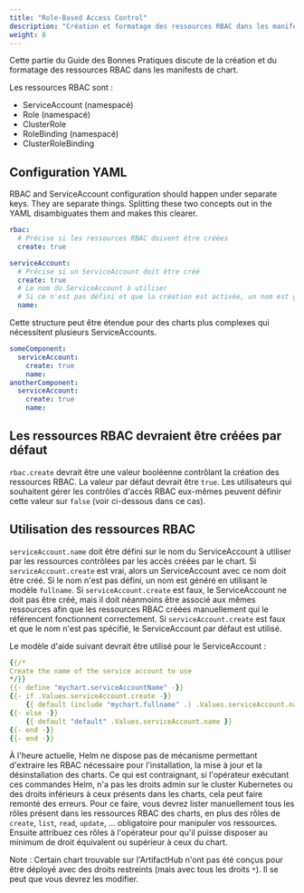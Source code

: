 ```yaml
---
title: "Role-Based Access Control"
description: "Création et formatage des ressources RBAC dans les manifests de Chart."
weight: 8
---
```


Cette partie du Guide des Bonnes Pratiques discute de la création et du formatage des ressources RBAC dans les manifests de chart.

Les ressources RBAC sont :

- ServiceAccount (namespacé)
- Role (namespacé)
- ClusterRole
- RoleBinding (namespacé)
- ClusterRoleBinding

## Configuration YAML

RBAC and ServiceAccount configuration should happen under separate keys. They
are separate things. Splitting these two concepts out in the YAML disambiguates
them and makes this clearer.

```yaml
rbac:
  # Précise si les ressources RBAC doivent être créées
  create: true

serviceAccount:
  # Précise si un ServiceAccount doit être créé
  create: true
  # Le nom du ServiceAccount à utiliser
  # Si ce n'est pas défini et que la création est activée, un nom est généré en utilisant le nom complet du modèle.
  name:
```

Cette structure peut être étendue pour des charts plus complexes qui nécessitent plusieurs ServiceAccounts.

```yaml
someComponent:
  serviceAccount:
    create: true
    name:
anotherComponent:
  serviceAccount:
    create: true
    name:
```

## Les ressources RBAC devraient être créées par défaut 

`rbac.create` devrait être une valeur booléenne contrôlant la création des ressources RBAC. La valeur par défaut devrait être `true`. Les utilisateurs qui souhaitent gérer les contrôles d'accès RBAC eux-mêmes peuvent définir cette valeur sur `false` (voir ci-dessous dans ce cas).

## Utilisation des ressources RBAC

`serviceAccount.name` doit être défini sur le nom du ServiceAccount à utiliser par les ressources contrôlées par les accès créées par le chart. Si `serviceAccount.create` est vrai, alors un ServiceAccount avec ce nom doit être créé. Si le nom n'est pas défini, un nom est généré en utilisant le modèle `fullname`. Si `serviceAccount.create` est faux, le ServiceAccount ne doit pas être créé, mais il doit néanmoins être associé aux mêmes ressources afin que les ressources RBAC créées manuellement qui le référencent fonctionnent correctement. Si `serviceAccount.create` est faux et que le nom n'est pas spécifié, le ServiceAccount par défaut est utilisé.

Le modèle d'aide suivant devrait être utilisé pour le ServiceAccount :

```yaml
{{/*
Create the name of the service account to use
*/}}
{{- define "mychart.serviceAccountName" -}}
{{- if .Values.serviceAccount.create -}}
    {{ default (include "mychart.fullname" .) .Values.serviceAccount.name }}
{{- else -}}
    {{ default "default" .Values.serviceAccount.name }}
{{- end -}}
{{- end -}}
```

À l'heure actuelle, Helm ne dispose pas de mécanisme permettant d'extraire les RBAC nécessaire pour l'installation, la mise à jour et la désinstallation des charts. Ce qui est contraignant, si l'opérateur exécutant ces commandes Helm, n'a pas les droits admin sur le cluster Kubernetes ou des droits inférieurs à ceux présents dans les charts, cela peut faire remonté des erreurs. Pour ce faire, vous devrez lister manuellement tous les rôles présent dans les ressources RBAC des charts, en plus des rôles de `create`, `list`, `read`, `update`, ... obligatoire pour manipuler vos ressources. Ensuite attribuez ces rôles à l'opérateur pour qu'il puisse disposer au minimum de droit équivalent ou supérieur à ceux du chart.

Note : Certain chart trouvable sur l'ArtifactHub n'ont pas été conçus pour être déployé avec des droits restreints (mais avec tous les droits `*`). Il se peut que vous devrez les modifier.
